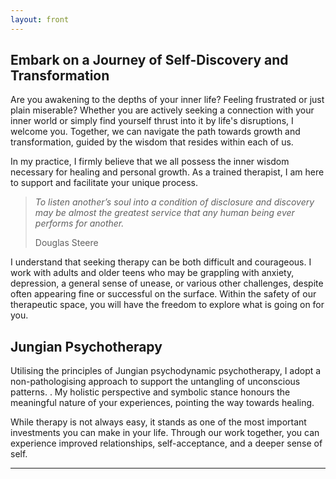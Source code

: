 ```yaml
---
layout: front
---
```


## Embark on a Journey of Self-Discovery and Transformation
<p>
</p>  
Are you awakening to the depths of your inner life? Feeling frustrated or just plain miserable? Whether you are actively seeking a connection with your inner world or simply find yourself thrust into it by life's disruptions, I welcome you. Together, we can navigate the path towards growth and transformation, guided by the wisdom that resides within each of us.

In my practice, I firmly believe that we all possess the inner wisdom necessary for healing and personal growth. As a trained therapist, I am here to support and facilitate your unique process.

<blockquote>
<p><i>
To listen another’s soul into a condition of disclosure and discovery may be almost the greatest service that any human being ever performs for another.
</i></p>
<footer>Douglas Steere</footer>
</blockquote>

I understand that seeking therapy can be both difficult and courageous. I work with adults and older teens who may be grappling with anxiety, depression, a general sense of unease, or various other challenges, despite often appearing fine or successful on the surface. Within the safety of our therapeutic space, you will have the freedom to explore what is going on for you.

## Jungian Psychotherapy

<p>
</p>  

Utilising the principles of Jungian psychodynamic psychotherapy, I adopt a non-pathologising approach to support the untangling of unconscious patterns. . My holistic perspective and symbolic stance honours the meaningful nature of your experiences, pointing the way towards healing.

While therapy is not always easy, it stands as one of the most important investments you can make in your life. Through our work together, you can experience improved relationships, self-acceptance, and a deeper sense of self.

-----
